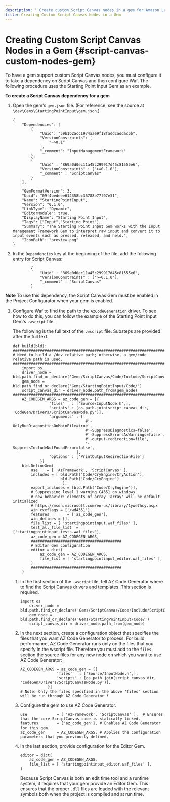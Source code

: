 ```yaml
---
description: ' Create custom Script Canvas nodes in a gem for Amazon Lumberyard. '
title: Creating Custom Script Canvas Nodes in a Gem
---
```

# Creating Custom Script Canvas Nodes in a Gem {#script-canvas-custom-nodes-gem}

To have a gem support custom Script Canvas nodes, you must configure it to take a dependency on Script Canvas and then configure Waf\. The following procedure uses the Starting Point Input Gem as an example\.

**To create a Script Canvas dependency for a gem**

1. Open the gem's `gem.json` file\. \(For reference, see the source at `\dev\Gems\StartingPointInput\gem.json`\.\)

   ```
   {
       "Dependencies": [
           {
               "Uuid": "59b1b2acc1974aae9f18faddcaddac5b",
               "VersionConstraints": [
                   "~>0.1"
               ],
               "_comment": "InputManagementFramework"
           },
           {
               "Uuid" : "869a0d0ec11a45c299917d45c81555e6",
               "VersionConstraints" : [">=0.1.0"],
               "_comment" : "ScriptCanvas"
           }
       ],

       "GemFormatVersion": 3,
       "Uuid": "09f4bedeee614358bc36788e77f97e51",
       "Name": "StartingPointInput",
       "Version": "0.1.0",
       "LinkType": "Dynamic",
       "EditorModule": true,
       "DisplayName": "Starting Point Input",
       "Tags": ["Input","Starting Point"],
       "Summary": "The Starting Point Input Gem works with the Input Management Framework Gem to interpret raw input and convert it to input events such as pressed, released, and held.",
       "IconPath": "preview.png"
   }
   ```

1. In the `Dependencies` key at the beginning of the file, add the following entry for Script Canvas:

   ```
           {
               "Uuid" : "869a0d0ec11a45c299917d45c81555e6",
               "VersionConstraints" : [">=0.1.0"],
               "_comment" : "ScriptCanvas"
           }
   ```
**Note**
To use this dependency, the Script Canvas Gem must be enabled in the Project Configurator when your gem is enabled\.

1. Configure Waf to find the path to the `AzCodeGeneration` driver\. To see how to do this, you can follow the example of the Starting Point Input Gem's `.wscript` file\.

   The following is the full text of the `.wscript` file\. Substeps are provided after the full text\.

   ```
   def build(bld):
   ########################################################################################
   # Need to build a /dev relative path; otherwise, a gem/code relative path is used.
   ########################################################################################
       import os
       driver_node = bld.path.find_or_declare('Gems/ScriptCanvas/Code/Include/ScriptCanvas/')
       gem_node = bld.path.find_or_declare('Gems/StartingPointInput/Code/')
       script_canvas_dir = driver_node.path_from(gem_node)
   ########################################################################################
       AZ_CODEGEN_ARGS = az_code_gen = [{
                   'files'   : ['Source/InputNode.h',],
                   'scripts' : [os.path.join(script_canvas_dir, 'CodeGen/Drivers/ScriptCanvasNode.py')],
                   'arguments' : [
                                   #'-OnlyRunDiagnosticsOnMainFile=true',
                                   #'-SuppressDiagnostics=false',
                                   #'-SuppressErrorsAsWarnings=false',
                                   #'-output-redirection=file',
                                   '-SuppressIncludeNotFoundError=false',
                               ],
                   'options' : ['PrintOutputRedirectionFile']
               }]
       bld.DefineGem(
           use    = [ 'AzFramework', 'ScriptCanvas' ],
           includes = [ bld.Path('Code/CryEngine/CryAction'),
                        bld.Path('Code/CryEngine')
                         ],
           export_includes = [bld.Path('Code/CryEngine')],
           # Suppressing level 1 warning C4351 on windows
           # new behavior: elements of array 'array' will be default initialized
           # https://msdn.microsoft.com/en-us/library/1ywe7hcy.aspx
           win_cxxflags = ['/wd4351'],
           features        = ['az_code_gen'],
           win_defines = [],
           file_list = [ 'startingpointinput.waf_files' ],
           test_all_file_list  = ['startingpointinput_tests.waf_files'],
           az_code_gen = AZ_CODEGEN_ARGS,
           ########################################
           # Editor Gem configuration
           editor = dict(
               az_code_gen = AZ_CODEGEN_ARGS,
               file_list = [ 'startingpointinput_editor.waf_files' ],
           )
           ########################################
       )
   ```

   1. In the first section of the `.wscript` file, tell AZ Code Generator where to find the Script Canvas drivers and templates\. This section is required\.

      ```
      import os
          driver_node = bld.path.find_or_declare('Gems/ScriptCanvas/Code/Include/ScriptCanvas/')
          gem_node = bld.path.find_or_declare('Gems/StartingPointInput/Code/')
          script_canvas_dir = driver_node.path_from(gem_node)
      ```

   1. In the next section, create a configuration object that specifies the files that you want AZ Code Generator to process\. For build performance, AZ Code Generator runs only on the files that you specify in the wscript file\. Therefore you must add to the `files` section the source files for any new node on which you want to use AZ Code Generator:

      ```
      AZ_CODEGEN_ARGS = az_code_gen = [{
                      'files'   : ['Source/InputNode.h',],
                      'scripts' : [os.path.join(script_canvas_dir, 'CodeGen/Drivers/ScriptCanvasNode.py')],
                  }]
      # Note: Only the files specified in the above 'files' section will be run through AZ Code Generator !
      ```

   1. Configure the gem to use AZ Code Generator\.

      ```
      use             = [ 'AzFramework', 'ScriptCanvas' ],  # Ensures that the core ScriptCanvas code is statically linked.
      features        = ['az_code_gen'], # Enables AZ Code Generator for this gem.
      az_code_gen     = AZ_CODEGEN_ARGS, # Applies the configuration parameters that you previously defined.
      ```

   1. In the last section, provide configuration for the Editor Gem\.

      ```
      editor = dict(
          az_code_gen = AZ_CODEGEN_ARGS,
          file_list = [ 'startingpointinput_editor.waf_files' ],
      )
      ```

      Because Script Canvas is both an edit time tool and a runtime system, it requires that your gem provide an Editor Gem\. This ensures that the proper `.dll` files are loaded with the relevant symbols both when the project is compiled and at run time\.